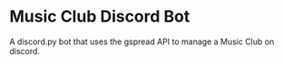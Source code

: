 # Music Club Discord Bot

 A discord.py bot that uses the gspread API to manage a Music Club on discord. 